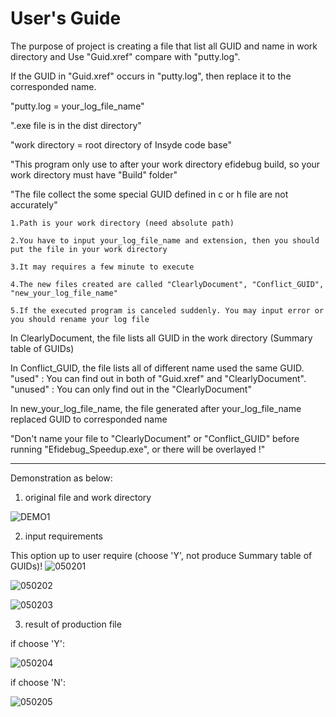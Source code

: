# User's Guide

The purpose of project is creating a file that list all GUID and name in work directory and Use "Guid.xref" compare with "putty.log".

If the GUID in "Guid.xref" occurs in "putty.log", then replace it to the corresponded name.



"putty.log = your_log_file_name"

".exe file is in the dist directory"

"work directory = root directory of Insyde code base"

"This program only use to after your work directory efidebug build, so your work directory must have "Build" folder"

"The file collect the some special GUID defined in c or h file are not accurately"



    1.Path is your work directory (need absolute path)

    2.You have to input your_log_file_name and extension, then you should put the file in your work directory

    3.It may requires a few minute to execute

    4.The new files created are called "ClearlyDocument", "Conflict_GUID", "new_your_log_file_name"

    5.If the executed program is canceled suddenly. You may input error or you should rename your log file
  
  
  
In ClearlyDocument, the file lists all GUID in the work directory (Summary table of GUIDs)


In Conflict_GUID, the file lists all of different name used the same GUID.
"used" : You can find out in both of "Guid.xref" and "ClearlyDocument".
"unused" : You can only find out in the "ClearlyDocument"


In new_your_log_file_name, the file generated after your_log_file_name replaced GUID to corresponded name


"Don't name your file to "ClearlyDocument" or "Conflict_GUID" before running "Efidebug_Speedup.exe", or there will be overlayed !"

-------------------------------------------------------------------------------------------------------------------------------------------

Demonstration as below:

1. original file and work directory

![DEMO1](https://user-images.githubusercontent.com/94295939/234796530-d1d11cfe-870d-41e1-a7e3-b4124081791a.jpg)

2. input requirements

This option up to user require (choose 'Y', not produce Summary table of GUIDs)!
![050201](https://user-images.githubusercontent.com/94295939/235560095-bf5c9e99-2e7d-4cd8-b822-60144ec95f40.jpg)

![050202](https://user-images.githubusercontent.com/94295939/235560153-52cf1547-5478-4e29-aa2a-d07d6975335f.jpg)

![050203](https://user-images.githubusercontent.com/94295939/235560160-88782630-4fc9-45d9-a223-6ee23409eb77.jpg)



3. result of production file

if choose 'Y':

![050204](https://user-images.githubusercontent.com/94295939/235560235-5f5915ac-95b2-4f61-953b-792639a1ab49.jpg)

if choose 'N':

![050205](https://user-images.githubusercontent.com/94295939/235560284-22107074-41e5-4dad-9350-9ba2aad25c28.jpg)

